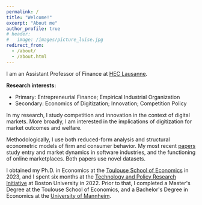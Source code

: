 ```yaml
---
permalink: /
title: "Welcome!"
excerpt: "About me"
author_profile: true
# header:
#   image: /images/picture_luise.jpg 
redirect_from: 
  - /about/
  - /about.html
---
```



I am an Assistant Professor of Finance at [HEC Lausanne](https://applicationspub.unil.ch/interpub/noauth/php/Un/UnUnite.php?UnId=23&LanCode=37&menu=equi). 

**Research interests:**
* Primary: Entrepreneurial Finance; Empirical Industrial Organization
* Secondary: Economics of Digitization; Innovation; Competition Policy

In my research, I study competition and innovation in the context of digital markets. More broadly, I am interested in the implications of digitization for market outcomes and welfare. 

Methodologically, I use both reduced-form analysis and structural econometric models of firm and consumer behavior. My most recent [papers](https://luiseeisfeld.github.io/research/) study entry and market dynamics in software industries, and the functioning of online marketplaces. Both papers use novel datasets.

I obtained my Ph.D. in Economics at the [Toulouse School of Economics](https://www.tse-fr.eu) in 2023, and I spent six months at the [Technology and Policy Research Initiative](https://sites.bu.edu/tpri/) at Boston University in 2022. Prior to that, I completed a Master's Degree at the Toulouse School of Economics, and a Bachelor's Degree in Economics at the [University of Mannheim](https://www.vwl.uni-mannheim.de/en/).

